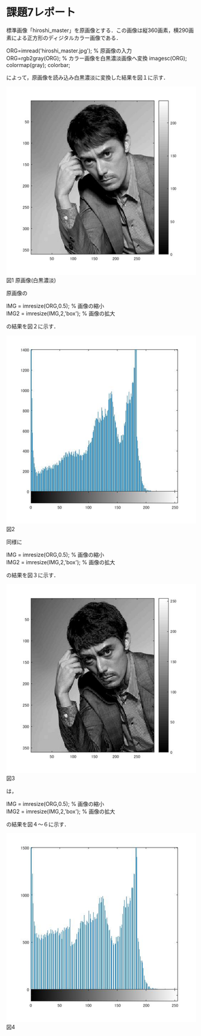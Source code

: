 ﻿# 課題7レポート

標準画像「hiroshi_master」を原画像とする．この画像は縦360画素，横290画素による正方形のディジタルカラー画像である．

ORG=imread('hiroshi_master.jpg'); % 原画像の入力  
ORG=rgb2gray(ORG); % カラー画像を白黒濃淡画像へ変換
imagesc(ORG); colormap(gray); colorbar;

によって，原画像を読み込み白黒濃淡に変換した結果を図１に示す．

![原画像](https://github.com/Obonnu/lecture_image_processing/blob/master/image/hiroshi_kadai7-1.jpg)  
図1 原画像(白黒濃淡)

原画像の

IMG = imresize(ORG,0.5); % 画像の縮小  
IMG2 = imresize(IMG,2,'box'); % 画像の拡大

の結果を図２に示す．

![原画像](https://github.com/Obonnu/lecture_image_processing/blob/master/image/hiroshi_kadai7-2.jpg)  
図2 

同様に

IMG = imresize(ORG,0.5); % 画像の縮小  
IMG2 = imresize(IMG,2,'box'); % 画像の拡大

の結果を図３に示す．

![原画像](https://github.com/Obonnu/lecture_image_processing/blob/master/image/hiroshi_kadai7-3.jpg)  
図3 

は，

IMG = imresize(ORG,0.5); % 画像の縮小  
IMG2 = imresize(IMG,2,'box'); % 画像の拡大

の結果を図４～６に示す．

![原画像](https://github.com/Obonnu/lecture_image_processing/blob/master/image/hiroshi_kadai7-4.jpg)  
図4 

